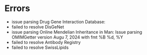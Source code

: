 # Errors

- issue parsing Drug Gene Interaction Database: 
- failed to resolve DisGeNet
- issue parsing Online Mendelian Inheritance in Man: Issue parsing OMIMGetter version Augu 7, 2024 with fmt %B %d, %Y
- failed to resolve Antibody Registry
- failed to resolve SwissLipids